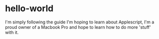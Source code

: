 # hello-world
I'm simply following the guide
I'm hoping to learn about Applescript, I'm a proud owner of a Macbook Pro and hope to learn how to do more 'stuff' with it.
